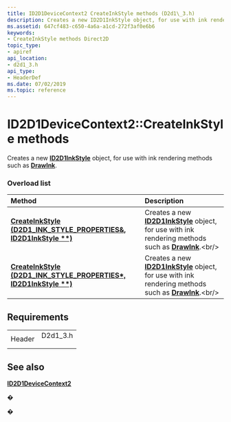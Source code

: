 ```yaml
---
title: ID2D1DeviceContext2 CreateInkStyle methods (D2d1\_3.h)
description: Creates a new ID2D1InkStyle object, for use with ink rendering methods such as DrawInk.
ms.assetid: 647cf483-c650-4a6a-a1cd-272f3af0e6b6
keywords:
- CreateInkStyle methods Direct2D
topic_type:
- apiref
api_location:
- d2d1_3.h
api_type:
- HeaderDef
ms.date: 07/02/2019
ms.topic: reference
---
```


# ID2D1DeviceContext2::CreateInkStyle methods

Creates a new [**ID2D1InkStyle**](https://msdn.microsoft.com/en-us/library/Dn900427(v=VS.85).aspx) object, for use with ink rendering methods such as [**DrawInk**](https://msdn.microsoft.com/en-us/library/Dn900379(v=VS.85).aspx).

### Overload list



| Method                                                                                                             | Description                                                                                                                                                        |
|:-------------------------------------------------------------------------------------------------------------------|:-------------------------------------------------------------------------------------------------------------------------------------------------------------------|
| [**CreateInkStyle (D2D1\_INK\_STYLE\_PROPERTIES&, ID2D1InkStyle \*\*)**](https://msdn.microsoft.com/en-us/library/Dn900369(v=VS.85).aspx)   | Creates a new [**ID2D1InkStyle**](https://msdn.microsoft.com/en-us/library/Dn900427(v=VS.85).aspx) object, for use with ink rendering methods such as [**DrawInk**](https://msdn.microsoft.com/en-us/library/Dn900379(v=VS.85).aspx).<br/> |
| [**CreateInkStyle (D2D1\_INK\_STYLE\_PROPERTIES\*, ID2D1InkStyle \*\*)**](https://msdn.microsoft.com/en-us/library/Dn900370(v=VS.85).aspx) | Creates a new [**ID2D1InkStyle**](https://msdn.microsoft.com/en-us/library/Dn900427(v=VS.85).aspx) object, for use with ink rendering methods such as [**DrawInk**](https://msdn.microsoft.com/en-us/library/Dn900379(v=VS.85).aspx).<br/> |



## Requirements



|                   |                                                                                      |
|-------------------|--------------------------------------------------------------------------------------|
| Header<br/> | <dl> <dt>D2d1\_3.h</dt> </dl> |



## See also

<dl> <dt>

[**ID2D1DeviceContext2**](https://msdn.microsoft.com/en-us/library/Dn890789(v=VS.85).aspx)
</dt> </dl>

�

�





